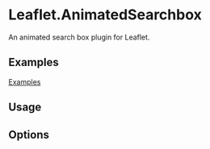 # Leaflet.AnimatedSearchbox
An animated search box plugin for Leaflet.

## Examples
[Examples](https://luka1199.github.io/Leaflet.AnimatedSearchbox/)

## Usage 

## Options
